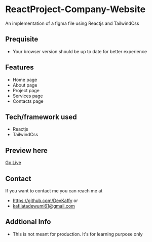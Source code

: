 # ReactProject-Company-Website
An implementation of a figma file using Reactjs and TailwindCss

## Prequisite
- Your browser version should be up to date for better experience

## Features
- Home page
- About page
- Project page
- Services page
- Contacts page

## Tech/framework used
- Reactjs
- TailwindCss

## Preview here
[Go Live](https://development-company.netlify.app/)

## Contact
If you want to contact me you can reach me at
- https://github.com/DevKaffy or
- kafilatadewumi61@gmail.com

## Addtional Info
- This is not meant for production. It's for learning purpose only
